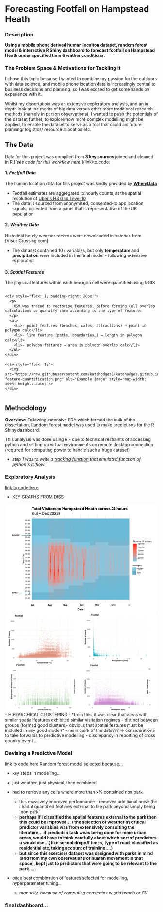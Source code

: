 # Forecasting Footfall on Hampstead Heath

### Description
**Using a mobile phone derived human locaiton dataset, random forest model & interactive R Shiny dashboard to forecast footfall on Hampstead Heath under specified time & wather conditions.**


### The Problem Space & Motivations for Tackling it
I chose this topic because I wanted to combine my passion for the outdoors with data science, and mobile phone location data is increasingly central to business decisions and planning, so I was excited to get some hands on experience with it. 

Whilst my dissertatioin was an extensive exploratory analysis, and an in depth look at the merits of big data versus other more traditional research methods (namely in person observations), I wanted to push the potentials of the dataset further, to explore how more complex modelling might be applied, to enable the dataset to serve as a tool that could aid future planning/ logistics/ resource allocation etc.

## The Data
Data for this project was compiled from **3 key sources** joined and cleaned in R [*(see code for this workflow here)*]([link/to/code](https://github.com/katehodges1/katehodges.github.io/main/Predicting-Hampstead-Heath-Footfall/preprocessing):


  #### 1. *Footfall Data*
  The human location data for this project was kindly provided by **[WhereData](https://www.wheredata.co.uk/)**
  - Footfall estimates are aggregated to hourly counts, at the spatial resolution of [Uber's H3 Grid Level 10](https://www.uber.com/en-GB/blog/h3/)
  - The data is sourced from anonymised, consented-to app location signals, collected from a panel that is representative of the UK population
      
  #### 2. *Weather Data*
  Historical hourly weather records were downloaded in batches from [VisualCrossing.com]
  - The dataset contained 10+ variables, but only **temperature** and **precipitation** were included in the final model - following extensive exploration
  
  #### 3. *Spatial Features* 
  The physical features within each hexagon cell were quantified using QGIS

  <div style="display: flex; align-items: flex-start;">
  
    <div style="flex: 1; padding-right: 20px;">
      <p>
        OSM was traced to vectorise features, before forming cell overlap calculations to quantify them according to the type of feature:
      </p>
      <ul>
        <li>- point features (benches, cafes, attractions) → point in polygon calc</li>
        <li>- line feature (paths, boundaries…) → length in polygon calc</li>
        <li>- polygon features → area in polygon overlap calc</li>
      </ul>
    </div>
  
    <div style="flex: 1;">
      <img src="https://raw.githubusercontent.com/katehodges1/katehodges.github.io/main/assets/img/dashboard/spatial-feature-quantification.png" alt="Example image" style="max-width: 100%; height: auto;"/>
    </div>
  
  </div>


## Methodology
**Overview**: Following extensive EDA which formed the bulk of the dissertation, Random Forest model was used to make predictions for the R Shiny dashboard.

This analysis was done using R - due to technical restraints of accessing python and setting up virtual environments on remote desktop connection (required for computing power to handle such a huge dataset)
  - *step 1 was to write a [tracking function](link/to/code) that emulated function of python's mlflow*

### Exploratory Analysis
[link to code here](link/to/code)
- KEY GRAPHS FROM DISS
<img src="https://raw.githubusercontent.com/katehodges1/katehodges.github.io/main/assets/img/dashboard/overall-visitation-plot.png" alt="overall visit plot" width="500" />
<img src="https://raw.githubusercontent.com/katehodges1/katehodges.github.io/main/assets/img/dashboard/weather-scatters.png" alt="weather scatters" width="500" />
- HIERARCHICAL CLUSTERING
    - *from this, it was clear that areas with similar spatial features exhibited similar visitation regimes -     distinct between groups (formed good clusters - obvious that spatial features must be included in any good model)*
- main quirk of the data??? → considerations to take forwards to predictive modelling
  - discrepancy in reporting of cross country event...

### Devising a Predictive Model
[link to code here](link/to/code)
Random forest model selected because...

- key steps in modelling...
- just weather, just physical, then combined
- had to remove any cells where more than x% contained non park 
    - this massively improved performance - removed additional noise (bc i hadnt quantified features external to          the park beyond simply being 'non park'
    - **perhaps if i classified the spatial features external to the park then this could be improved… / the
      selection of weather as cruical predictor variables was from extensively consulting the literature… if
      prediciton task weas being done for more urban areas, would have to think carefully about which sort of
      predictors u would use…( like school dropoff times, type of road, classified as residential etc, taking
      account of trainline….)**
    - **but since this exercise/ dataset was designed with parks in mind (and from my own observations of human
      movement in that space), kept just to predictors that were going to be relevant to the park…..**

- once best combination of features selected for modelling, hyperparameter tuning..
    - *manually, because of computing constrains w gridsearch or CV*
 
### final dashboard...



